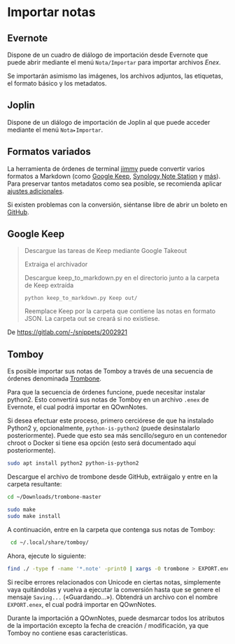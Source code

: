 # Importar notas

## Evernote

Dispone de un cuadro de diálogo de importación desde Evernote que puede abrir mediante el menú `Nota/Importar` para importar archivos _Enex_.

Se importarán asimismo las imágenes, los archivos adjuntos, las etiquetas, el formato básico y los metadatos.

## Joplin

Dispone de un diálogo de importación de Joplin al que puede acceder mediante el menú `Nota▸Importar`.

## Formatos variados

La herramienta de órdenes de terminal [jimmy](https://github.com/marph91/jimmy) puede convertir varios formatos a Markdown (como [Google Keep](https://marph91.github.io/jimmy/formats/google_keep/), [Synology Note Station](https://marph91.github.io/jimmy/formats/synology_note_station/) y [más](https://marph91.github.io/jimmy/)). Para preservar tantos metadatos como sea posible, se recomienda aplicar [ajustes adicionales](https://marph91.github.io/jimmy/import_instructions/#qownnotes).

Si existen problemas con la conversión, siéntanse libre de abrir un boleto en [GitHub](https://github.com/marph91/jimmy/issues).

## Google Keep

> Descargue las tareas de Keep mediante Google Takeout
>
> Extraiga el archivador
>
> Descargue keep_to_markdown.py en el directorio junto a la carpeta de Keep extraída
>
>     python keep_to_markdown.py Keep out/
>
> Reemplace Keep por la carpeta que contiene las notas en formato JSON. La carpeta out se creará si no existiese.

De <https://gitlab.com/-/snippets/2002921>

## Tomboy

Es posible importar sus notas de Tomboy a través de una secuencia de órdenes denominada [Trombone](https://github.com/samba/trombone).

Para que la secuencia de órdenes funcione, puede necesitar instalar python2. Esto convertirá sus notas de Tomboy en un archivo `.enex` de Evernote, el cual podrá importar en QOwnNotes.

Si desea efectuar este proceso, primero cerciórese de que ha instalado Python2 y, opcionalmente, `python-is-python2` (puede desinstalarlo posteriormente). Puede que esto sea más sencillo/seguro en un contenedor chroot o Docker si tiene esa opción (esto será documentado aquí posteriormente).

```bash
sudo apt install python2 python-is-python2
```

Descargue el archivo de trombone desde GitHub, extráigalo y entre en la carpeta resultante:

```bash
cd ~/Downloads/trombone-master

sudo make
sudo make install
```

A continuación, entre en la carpeta que contenga sus notas de Tomboy:

```bash
 cd ~/.local/share/tomboy/
```

Ahora, ejecute lo siguiente:

```bash
find ./ -type f -name '*.note' -print0 | xargs -0 trombone > EXPORT.enex
```

Si recibe errores relacionados con Unicode en ciertas notas, simplemente vaya quitándolas y vuelva a ejecutar la conversión hasta que se genere el mensaje `Saving...` («Guardando…»). Obtendrá un archivo con el nombre `EXPORT.enex`, el cual podrá importar en QOwnNotes.

Durante la importación a QOwnNotes, puede desmarcar todos los atributos de la importación excepto la fecha de creación / modificación, ya que Tomboy no contiene esas características.
